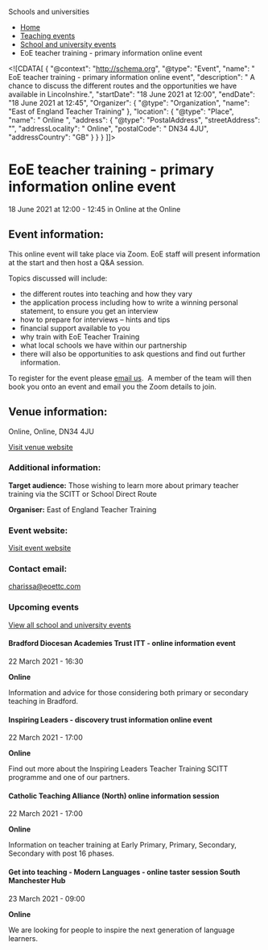 Schools and universities

*   [Home](/)
*   [Teaching events](/teaching-events)
*   [School and university events](/teaching-events/training-provider-events)
*   EoE teacher training - primary information online event

<!\[CDATA\[ { "@context": "http://schema.org", "@type": "Event", "name": " EoE teacher training - primary information online event", "description": " A chance to discuss the different routes and the opportunities we have available in Lincolnshire.", "startDate": "18 June 2021 at 12:00", "endDate": "18 June 2021 at 12:45", "Organizer": { "@type": "Organization", "name": "East of England Teacher Training" }, "location": { "@type": "Place", "name": " Online ", "address": { "@type": "PostalAddress", "streetAddress": "", "addressLocality": " Online", "postalCode": " DN34 4JU", "addressCountry": "GB" } } } \]\]>

EoE teacher training - primary information online event
=======================================================

18 June 2021 at 12:00 - 12:45 in Online at the Online

Event information:
------------------

This online event will take place via Zoom. EoE staff will present information at the start and then host a Q&A session.

Topics discussed will include:

*   the different routes into teaching and how they vary
*   the application process including how to write a winning personal statement, to ensure you get an interview
*   how to prepare for interviews – hints and tips
*   financial support available to you
*   why train with EoE Teacher Training
*   what local schools we have within our partnership
*   there will also be opportunities to ask questions and find out further information.

To register for the event please [email us](mailto:traintoteach@eoettc.com).  A member of the team will then book you onto an event and email you the Zoom details to join.

Venue information:
------------------

Online, Online, DN34 4JU

[Visit venue website](https://www.eoettc.com/events "Online")

### Additional information:

**Target audience:** Those wishing to learn more about primary teacher training via the SCITT or School Direct Route

**Organiser:** East of England Teacher Training

### Event website:

[Visit event website](https://www.eoettc.com/events)

### Contact email:

[charissa@eoettc.com](mailto:charissa@eoettc.com)

### Upcoming events

[View all school and university events](/teaching-events/training-provider-events)

[](/teaching-events/training-provider-events/210322-bradford-diocesan-academies-trust-itt-online-information-event)

#### Bradford Diocesan Academies Trust ITT - online information event

22 March 2021 - 16:30

**Online**

Information and advice for those considering both primary or secondary teaching in Bradford.

[](/teaching-events/training-provider-events/210322-inspiring-leaders-discovery-trust-information-online-event)

#### Inspiring Leaders - discovery trust information online event

22 March 2021 - 17:00

**Online**

Find out more about the Inspiring Leaders Teacher Training SCITT programme and one of our partners.

[](/teaching-events/training-provider-events/210322-catholic-teaching-alliance-north-online-information-session)

#### Catholic Teaching Alliance (North) online information session

22 March 2021 - 17:00

**Online**

Information on teacher training at Early Primary, Primary, Secondary, Secondary with post 16 phases.

[](/teaching-events/training-provider-events/210323-get-into-teaching-modern-languages-online-taster-session-south-manchester-hub)

#### Get into teaching - Modern Languages - online taster session South Manchester Hub

23 March 2021 - 09:00

**Online**

We are looking for people to inspire the next generation of language learners.